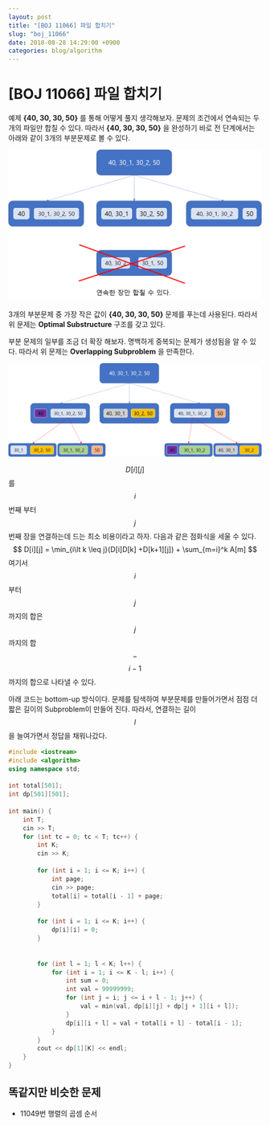 ```yaml
---
layout: post
title: "[BOJ 11066] 파일 합치기"
slug: "boj_11066"
date: 2018-08-28 14:29:00 +0900
categories: blog/algorithm
---
```


# [BOJ 11066] 파일 합치기

예제 **{40, 30, 30, 50}** 를 통해 어떻게 풀지 생각해보자. 문제의 조건에서 연속되는 두 개의 파일만 합칠 수 있다. 따라서 **{40, 30, 30, 50}** 을 완성하기 바로 전 단계에서는 아래와 같이 3개의 부분문제로 볼 수 있다.



![boj_11066.png](https://github.com/sjnov11/sjnov11.github.com/blob/master/_img/2018/08/29/boj_11066.png?raw=true)



3개의 부분문제 중 가장 작은 값이 **{40, 30, 30, 50}** 문제를 푸는데 사용된다. 따라서 위 문제는 **Optimal Substructure** 구조를 갖고 있다.



부분 문제의 일부를 조금 더 확장 해보자. 명백하게 중복되는 문제가 생성됨을 알 수 있다. 따라서 위 문제는 **Overlapping Subproblem** 을 만족한다.



![boj_11066_2.png](https://github.com/sjnov11/sjnov11.github.com/blob/master/_img/2018/08/29/boj_11066_2.png?raw=true)





$$D[i][j] $$ 를 $$i$$ 번째 부터 $$j$$ 번째 장을 연결하는데 드는 최소 비용이라고 하자. 다음과 같은 점화식을 세울 수 있다.
$$
D[i][j] = \min_{i\lt k \leq j}(D[i]D[k] +D[k+1][j]) + \sum_{m=i}^k A[m]
$$
여기서 $$i$$ 부터 $$j$$ 까지의 합은 $$j$$ 까지의 합  $$-$$   $$ i-1$$ 까지의 합으로  나타낼 수 있다.



아래 코드는 bottom-up 방식이다. 문제를 탐색하여 부분문제를 만들어가면서 점점 더 짧은 길이의 Subproblem이 만들어 진다. 따라서, 연결하는 길이 $$l$$ 을 늘여가면서 정답을 채워나갔다.

```c++
#include <iostream>
#include <algorithm>
using namespace std;

int total[501];
int dp[501][501];

int main() {
	int T;
	cin >> T;
	for (int tc = 0; tc < T; tc++) {
		int K;
		cin >> K;

		for (int i = 1; i <= K; i++) {
			int page;
			cin >> page;
			total[i] = total[i - 1] + page;
		}

		for (int i = 1; i <= K; i++) {
			dp[i][i] = 0;
		}


		for (int l = 1; l < K; l++) {
			for (int i = 1; i <= K - l; i++) {
				int sum = 0;			
				int val = 99999999;
				for (int j = i; j <= i + l - 1; j++) {
					val = min(val, dp[i][j] + dp[j + 1][i + l]);
				}
				dp[i][i + l] = val + total[i + l] - total[i - 1];
			}
		}
		cout << dp[1][K] << endl;
	}
}
```



## 똑같지만 비슷한 문제

- 11049번 행렬의 곱셈 순서